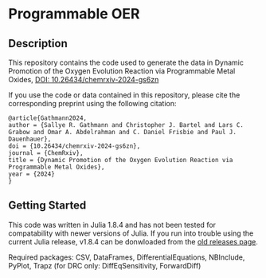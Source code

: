 # Programmable OER

## Description
This repository contains the code used to generate the data in Dynamic Promotion of the Oxygen Evolution Reaction via Programmable Metal Oxides, [DOI: 10.26434/chemrxiv-2024-gs6zn](https://chemrxiv.org/engage/chemrxiv/article-details/65af381d66c13817290d5404)

If you use the code or data contained in this repository, please cite the corresponding preprint using the following citation:
```
@article{Gathmann2024,
author = {Sallye R. Gathmann and Christopher J. Bartel and Lars C. Grabow and Omar A. Abdelrahman and C. Daniel Frisbie and Paul J. Dauenhauer},
doi = {10.26434/chemrxiv-2024-gs6zn},
journal = {ChemRxiv},
title = {Dynamic Promotion of the Oxygen Evolution Reaction via Programmable Metal Oxides},
year = {2024}
}
```



## Getting Started
This code was written in Julia 1.8.4 and has not been tested for compatability with newer versions of Julia. If you run into trouble using the current Julia release, v1.8.4 can be donwloaded from the [old releases page](https://julialang.org/downloads/oldreleases/). 

Required packages: CSV, DataFrames, DifferentialEquations, NBInclude, PyPlot, Trapz (for DRC only: DiffEqSensitivity, ForwardDiff)
